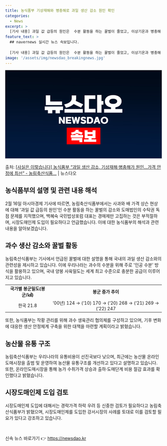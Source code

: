 ```yaml
---
title: 농식품부 기상재해와 병충해로 과일 생산 감소 원인 확인
categories:
  - News
excerpt: >
  [기사 내용] 과일 값 급등의 원인은  수분 활동을 하는 꿀벌이 줄었고, 이상기온과 병충해 피해로 생산량이 …
feature_text: >
  ## navernews 실시간 뉴스 속보입니다.

  [기사 내용] 과일 값 급등의 원인은  수분 활동을 하는 꿀벌이 줄었고, 이상기온과 병충해 피해로 생산량이 …
image: '/assets/img/newsdao_breakingnews.jpg'
---
```


![뉴스다오 속보](/assets/img/newsdao_breakingnews.jpg)

<p>출처: <a href="https://newsdao.kr/3177" rel="dofollow">[사실은 이렇습니다] 농식품부 “과일 생산 감소, 기상재해·병충해가 원인…가격 안정에 최선” - 농림축산식품…</a> | 뉴스다오</p>

<h2 data-ke-size="size26">농식품부의 설명 및 관련 내용 해석</h2>
<p data-ke-size="size16">2월 16일 아시아경제 기사에 따르면, 농림축산식품부에서는 사과와 배 가격 상슨 현상에 대해 '과일 값 급등의 원인'인 수분 활동을 하는 꿀벌의 감소와 도매법인의 수탁권 독점 문제를 지적했으며, 백혜숙 국민밥상포럼 대표는 경매제만 고집하는 것은 부적절하며, 시장도매인제 도입이 필요하다고 언급했습니다. 이에 대한 농식품부의 해석과 관련 내용을 알아보겠습니다.</p>

<h2 data-ke-size="size26">과수 생산 감소와 꿀벌 활동</h2>
<p data-ke-size="size16">농림축산식품부는 기사에서 언급된 꿀벌에 대한 설명을 통해 국내의 과일 생산 감소와의 관련성을 제시하고 있습니다. 이에 우리나라는 과수의 수분을 위해 주로 '인공 수분' 방식을 활용하고 있으며, 국내 양봉 사육밀도는 세계 최고 수준으로 충분한 공급이 이루어지고 있습니다.</p>
<table>
  <tr>
    <td style="text-align: center; height: 17px;"><b>국가별 봉군밀도(봉군/㎢)</b></td>
    <td style="text-align: center; height: 17px;"><b>봉군 증가 추이</b></td>
  </tr>
  <tr>
    <td style="text-align: center; height: 17px;">한국 21.8</td>
    <td style="text-align: center; height: 17px;">’00년) 124 → (‘10) 170 → (‘20) 268 → (‘21) 269 → (’22) 247</td>
  </tr>
</table>
<p data-ke-size="size16">또한, 농식품부는 작황 관리를 위해 과수 생육관리 협의체를 구성하고 있으며, 기후 변화에 대응한 생산 안정체계 구축을 위한 대책을 마련할 계획이라고 밝혔습니다.</p>

<h2 data-ke-size="size26">농산물 유통 구조</h2>
<p data-ke-size="size16">농림축산식품부는 우리나라의 유통비용이 선진국보다 낮으며, 최근에는 농산물 온라인도매시장을 출범 및 운영하여 농산물 유통구조를 개선하고 있다고 설명하고 있습니다. 또한, 온라인도매시장을 통해 농가 수취가격 상승과 출하·도매단계 비용 절감 효과를 확인했다고 밝혔습니다.</p>

<h2 data-ke-size="size26">시장도매인제 도입 검토</h2>
<p data-ke-size="size16">시장도매인제 도입에 대해서는 경락가격 하락 우려 등 신중한 검토가 필요하다고 농림축산식품부가 밝혔으며, 시장도매인제를 도입한 강서시장의 사례를 토대로 이를 검토할 필요가 있다고 강조하고 있습니다.</p>
<p data-ke-size="size16">&nbsp;</p> 

신속 뉴스 바로가기 👉 <a href="https://newsdao.kr" rel="dofollow">https://newsdao.kr</a>


